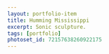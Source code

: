 ```yaml
---
layout: portfolio-item
title: Humming Mississippi
excerpt: Sonic sculpture.
tags: [portfolio]
photoset_id: 72157638260922175
---
```

